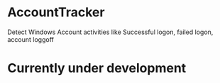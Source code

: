 # AccountTracker
Detect Windows Account activities like Successful logon, failed logon, account loggoff

# Currently under development
